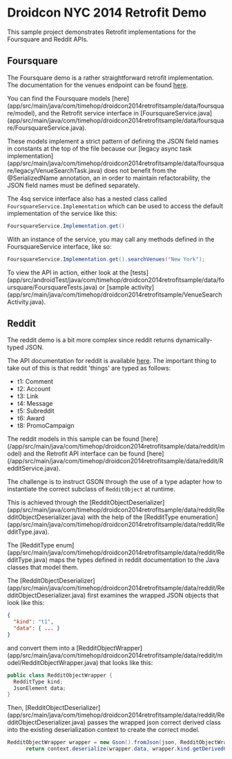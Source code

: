 Droidcon NYC 2014 Retrofit Demo
===============================

This sample project demonstrates Retrofit implementations for the Foursquare and Reddit APIs.

Foursquare
----------

The Foursquare demo is a rather straightforward retrofit implementation.  The documentation for the 
venues endpoint can be found 
[here](https://developer.foursquare.com/docs/venues/search).

You can find the Foursquare models [here] 
(app/src/main/java/com/timehop/droidcon2014retrofitsample/data/foursquare/model), and the Retrofit
service interface in [FoursquareService.java]
(app/src/main/java/com/timehop/droidcon2014retrofitsample/data/foursquare/FoursquareService.java).

These models implement a strict pattern of defining the JSON field names in constants at the top
of the file because our [legacy async task implementation]
(app/src/main/java/com/timehop/droidcon2014retrofitsample/data/foursquare/legacy/VenueSearchTask.java)
does not benefit from the @SerializedName annotation, an in order to maintain refactorability,
the JSON field names must be defined separately.  

The 4sq service interface also has a nested class called `FoursquareService.Implementation` which 
can be used to access the default implementation of the service like this: 

```java
FoursquareService.Implementation.get()
```

With an instance of the service, you may call any methods defined in the FoursquareService 
interface, like so: 

```java
FoursquareService.Implementation.get().searchVenues("New York");
```

To view the API in action, either look at the [tests]
(app/src/androidTest/java/com/timehop/droidcon2014retrofitsample/data/foursquare/FoursquareTests.java) 
or [sample activity]
(app/src/main/java/com/timehop/droidcon2014retrofitsample/VenueSearchActivity.java).
 
Reddit
------
 
The reddit demo is a bit more complex since reddit returns dynamically-typed JSON.  

The API documentation for reddit is available [here](http://www.reddit.com/dev/api).  The important
thing to take out of this is that reddit 'things' are typed as follows:

* t1:	Comment
* t2:	Account
* t3:	Link
* t4:	Message
* t5:	Subreddit
* t6:	Award
* t8:	PromoCampaign

The reddit models in this sample can be found [here]
(/app/src/main/java/com/timehop/droidcon2014retrofitsample/data/reddit/model) and the Retrofit API 
interface can be found [here]
(/app/src/main/java/com/timehop/droidcon2014retrofitsample/data/reddit/RedditService.java).

The challenge is to instruct GSON through the use of a type adapter how to instantiate the correct 
subclass of `RedditObject` at runtime.   

This is achieved through the [RedditObjectDeserializer]
(app/src/main/java/com/timehop/droidcon2014retrofitsample/data/reddit/RedditObjectDeserializer.java)
with the help of the [RedditType enumeration]
(app/src/main/java/com/timehop/droidcon2014retrofitsample/data/reddit/RedditType.java). 

The [RedditType enum] 
(app/src/main/java/com/timehop/droidcon2014retrofitsample/data/reddit/RedditType.java) maps the 
types defined in reddit documentation to the Java classes that model them.

The [RedditObjectDeserializer]
(app/src/main/java/com/timehop/droidcon2014retrofitsample/data/reddit/RedditObjectDeserializer.java)
first examines the wrapped JSON objects that look like this:

```json
{
  "kind": "t1",
  "data": { ... }
}
```

and convert them into a [RedditObjectWrapper]
(app/src/main/java/com/timehop/droidcon2014retrofitsample/data/reddit/model/RedditObjectWrapper.java)
that looks like this:

```java
public class RedditObjectWrapper {
  RedditType kind;
  JsonElement data;
}
```

Then, [RedditObjectDeserializer]
(app/src/main/java/com/timehop/droidcon2014retrofitsample/data/reddit/RedditObjectDeserializer.java)
passes the wrapped json correct derived class into the existing deserialization context to create
the correct model.

```java
RedditObjectWrapper wrapper = new Gson().fromJson(json, RedditObjectWrapper.class);
      return context.deserialize(wrapper.data, wrapper.kind.getDerivedClass());
```